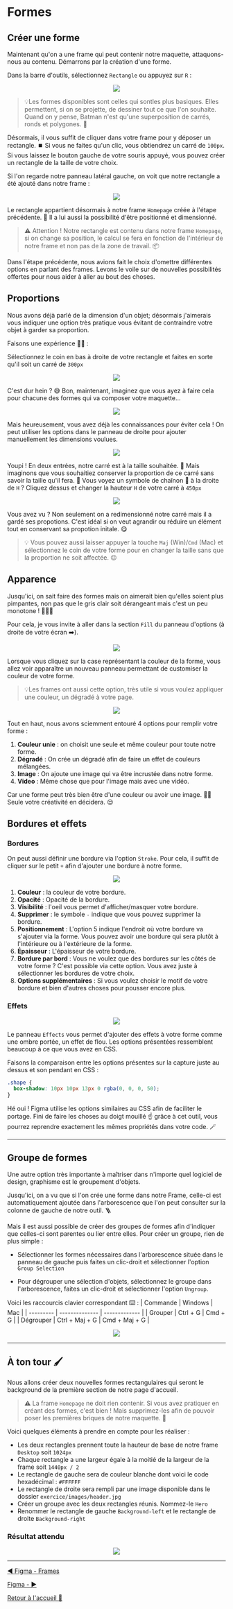 # Formes

## Créer une forme

Maintenant qu'on a une frame qui peut contenir notre maquette, attaquons-nous au contenu. Démarrons par la création d'une forme.

Dans la barre d'outils, sélectionnez `Rectangle` ou appuyez sur `R` :

<p align="center">
    <img src="../assets/06-figma-formes/barre-outils-rectangle.png"/>
</p>

> 💡Les formes disponibles sont celles qui sontles plus basiques. Elles permettent, si on se projette, de dessiner tout ce que l'on souhaite. Quand on y pense, Batman n'est qu'une superposition de carrés, ronds et polygones. 🦇

Désormais, il vous suffit de cliquer dans votre frame pour y déposer un rectangle. ⏹️ Si vous ne faites qu'un clic, vous obtiendrez un carré de `100px`. Si vous laissez le bouton gauche de votre souris appuyé, vous pouvez créer un rectangle de la taille de votre choix.

Si l'on regarde notre panneau latéral gauche, on voit que notre rectangle a été ajouté dans notre frame :

<p align="center">
    <img src="../assets/06-figma-formes/arborescence-rectangle.gif"/>
</p>

Le rectangle appartient désormais à notre frame `Homepage` créée à l'étape précédente. 🎉 Il a lui aussi la possibilité d'être positionné et dimensionné.

> ⚠️ Attention ! Notre rectangle est contenu dans notre frame `Homepage`, si on change sa position, le calcul se fera en fonction de l'intérieur de notre frame et non pas de la zone de travail. 📦

Dans l'étape précédente, nous avions fait le choix d'omettre différentes options en parlant des frames. Levons le voile sur de nouvelles possibilités offertes pour nous aider à aller au bout des choses.

## Proportions

Nous avons déjà parlé de la dimension d'un objet; désormais j'aimerais vous indiquer une option très pratique vous évitant de contraindre votre objet à garder sa proportion.

Faisons une expérience 🥼🧪 :

Sélectionnez le coin en bas à droite de votre rectangle et faites en sorte qu'il soit un carré de `300px`

<p align="center">
    <img src="../assets/06-figma-formes/fail-carre-main-libre.gif"/>
</p>

C'est dur hein ? 😅 Bon, maintenant, imaginez que vous ayez à faire cela pour chacune des formes qui va composer votre maquette...

<p align="center">
    <img src="https://media.giphy.com/media/v1.Y2lkPTc5MGI3NjExcXcwYWV5aWM1YjFkOXlmZXFscjlwdXY3ZGJ6dXM3eW43dDA5Y214MSZlcD12MV9pbnRlcm5hbF9naWZfYnlfaWQmY3Q9Zw/mDFpdL1UxdVZRBN2V4/giphy.gif"/>
</p>

Mais heureusement, vous avez déjà les connaissances pour éviter cela ! On peut utiliser les options dans le panneau de droite pour ajouter manuellement les dimensions voulues.

<p align="center">
    <img src="../assets/06-figma-formes/resize-square.gif"/>
</p>

Youpi ! En deux entrées, notre carré est à la taille souhaitée. 🎉 Mais imaginons que vous souhaitiez conserver la proportion de ce carré sans savoir la taille qu'il fera. 🥲 Vous voyez un symbole de chaînon 🔗 à la droite de `H` ? Cliquez dessus et changer la hauteur `H` de votre carré à `450px`

<p align="center">
    <img src="../assets/06-figma-formes/square-proportion.gif"/>
</p>

Vous avez vu ? Non seulement on a redimensionné notre carré mais il a gardé ses propotions. C'est idéal si on veut agrandir ou réduire un élément tout en conservant sa propotion initale. 😋

> 💡 Vous pouvez aussi laisser appuyer la touche `Maj` (Win)/`Cmd` (Mac) et sélectionnez le coin de votre forme pour en changer la taille sans que la proportion ne soit affectée. 😉

## Apparence

Jusqu'ici, on sait faire des formes mais on aimerait bien qu'elles soient plus pimpantes, non pas que le gris clair soit dérangeant mais c'est un peu monotone ! 🎨👩‍🎨

Pour cela, je vous invite à aller dans la section `Fill` du panneau d'options (à droite de votre écran ➡️).

<p align="center">
    <img src="../assets/06-figma-formes/square-fill.png"/>
</p>

Lorsque vous cliquez sur la case représentant la couleur de la forme, vous allez voir apparaître un nouveau panneau permettant de customiser la couleur de votre forme.

> 💡Les frames ont aussi cette option, très utile si vous voulez appliquer une couleur, un dégradé à votre page.

<p align="center">
    <img src="../assets/06-figma-formes/fill-panel.png"/>
</p>

Tout en haut, nous avons sciemment entouré 4 options pour remplir votre forme :

1. **Couleur unie** : on choisit une seule et même couleur pour toute notre forme.
2. **Dégradé** : On crée un dégradé afin de faire un effet de couleurs mélangées.
3. **Image** : On ajoute une image qui va être incrustée dans notre forme.
4. **Video** : Même chose que pour l'image mais avec une vidéo.

Car une forme peut très bien être d'une couleur ou avoir une image. 🤷‍♀️ Seule votre créativité en décidera. 😌

## Bordures et effets

### Bordures

On peut aussi définir une bordure via l'option `Stroke`. Pour cela, il suffit de cliquer sur le petit `+` afin d'ajouter une bordure à notre forme.

<p align="center">
    <img src="../assets/06-figma-formes/square-stroke.png"/>
</p>

1. **Couleur** : la couleur de votre bordure.
2. **Opacité** : Opacité de la bordure.
3. **Visibilité** : l'oeil vous permet d'afficher/masquer votre bordure.
4. **Supprimer** : le symbole `-` indique que vous pouvez supprimer la bordure.
5. **Positionnement** : L'option 5 indique l'endroit où votre bordure va s'ajouter via la forme. Vous pouvez avoir une bordure qui sera plutôt à l'intérieure ou à l'extérieure de la forme.
6. **Épaisseur** : L'épaisseur de votre bordure.
7. **Bordure par bord** : Vous ne voulez que des bordures sur les côtés de votre forme ? C'est possible via cette option. Vous avez juste à sélectionner les bordures de votre choix.
8. **Options supplémentaires** : Si vous voulez choisir le motif de votre bordure et bien d'autres choses pour pousser encore plus.

### Effets

<p align="center">
    <img src="../assets/06-figma-formes/square-effect.png"/>
</p>

Le panneau `Effects` vous permet d'ajouter des effets à votre forme comme une ombre portée, un effet de flou. Les options présentées ressemblent beaucoup à ce que vous avez en CSS.

Faisons la comparaison entre les options présentes sur la capture juste au dessus et son pendant en CSS :

```css
.shape {
  box-shadow: 10px 10px 13px 0 rgba(0, 0, 0, 50);
}
```

Hé oui ! Figma utilise les options similaires au CSS afin de faciliter le portage. Fini de faire les choses au doigt mouillé ☝️ grâce à cet outil, vous pourrez reprendre exactement les mêmes propriétés dans votre code. 🪄

---

## Groupe de formes

Une autre option très importante à maîtriser dans n'importe quel logiciel de design, graphisme est le groupement d'objets.

Jusqu'ici, on a vu que si l'on crée une forme dans notre Frame, celle-ci est automatiquement ajoutée dans l'arborescence que l'on peut consulter sur la colonne de gauche de notre outil. 🪜

Mais il est aussi possible de créer des groupes de formes afin d'indiquer que celles-ci sont parentes ou lier entre elles. Pour créer un groupe, rien de plus simple :

- Sélectionner les formes nécessaires dans l'arborescence située dans le panneau de gauche puis faites un clic-droit et sélectionner l'option `Group Selection`

- Pour dégrouper une sélection d'objets, sélectionnez le groupe dans l'arborescence, faites un clic-droit et sélectionner l'option `Ungroup`.

Voici les raccourcis clavier correspondant ⌨️ :
| Commande | Windows | Mac |
| --------- | -------------- | ------------- |
| Grouper | Ctrl + G | Cmd + G |
| Dégrouper | Ctrl + Maj + G | Cmd + Maj + G |

<p align="center">
    <img src="../assets/06-figma-formes/group-ungroup.gif"/>
</p>

---

## À ton tour 🖌️

Nous allons créer deux nouvelles formes rectangulaires qui seront le background de la première section de notre page d'accueil.

> ⚠️ La frame `Homepage` ne doit rien contenir. Si vous avez pratiquer en créant des formes, c'est bien ! Mais supprimez-les afin de pouvoir poser les premières briques de notre maquette. 🙏

Voici quelques éléments à prendre en compte pour les réaliser :

- Les deux rectangles prennent toute la hauteur de base de notre frame `Desktop` soit `1024px`
- Chaque rectangle a une largeur égale à la moitié de la largeur de la frame soit `1440px / 2`
- Le rectangle de gauche sera de couleur blanche dont voici le code hexadécimal : `#FFFFFF`
- Le rectangle de droite sera rempli par une image disponible dans le dossier `exercice/images/header.jpg`
- Créer un groupe avec les deux rectangles réunis. Nommez-le `Hero`
- Renommer le rectangle de gauche `Background-left` et le rectangle de droite `Background-right`

### Résultat attendu

<p align="center">
    <img src="../assets/06-figma-formes/result.png"/>
</p>

---

[◀️ Figma - Frames](./05-figma-frames.md)

[Figma - ▶️]()

[Retour à l'accueil 📍](../README.md)
